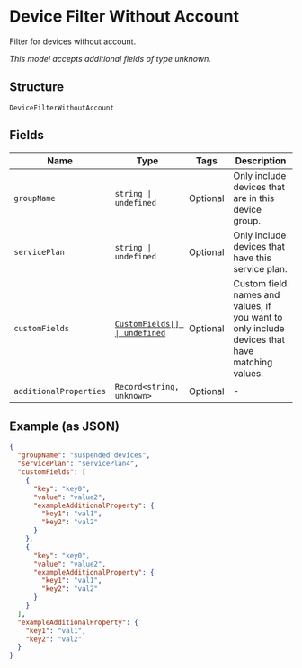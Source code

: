 
# Device Filter Without Account

Filter for devices without account.

*This model accepts additional fields of type unknown.*

## Structure

`DeviceFilterWithoutAccount`

## Fields

| Name | Type | Tags | Description |
|  --- | --- | --- | --- |
| `groupName` | `string \| undefined` | Optional | Only include devices that are in this device group. |
| `servicePlan` | `string \| undefined` | Optional | Only include devices that have this service plan. |
| `customFields` | [`CustomFields[] \| undefined`](../../doc/models/custom-fields.md) | Optional | Custom field names and values, if you want to only include devices that have matching values. |
| `additionalProperties` | `Record<string, unknown>` | Optional | - |

## Example (as JSON)

```json
{
  "groupName": "suspended devices",
  "servicePlan": "servicePlan4",
  "customFields": [
    {
      "key": "key0",
      "value": "value2",
      "exampleAdditionalProperty": {
        "key1": "val1",
        "key2": "val2"
      }
    },
    {
      "key": "key0",
      "value": "value2",
      "exampleAdditionalProperty": {
        "key1": "val1",
        "key2": "val2"
      }
    }
  ],
  "exampleAdditionalProperty": {
    "key1": "val1",
    "key2": "val2"
  }
}
```

